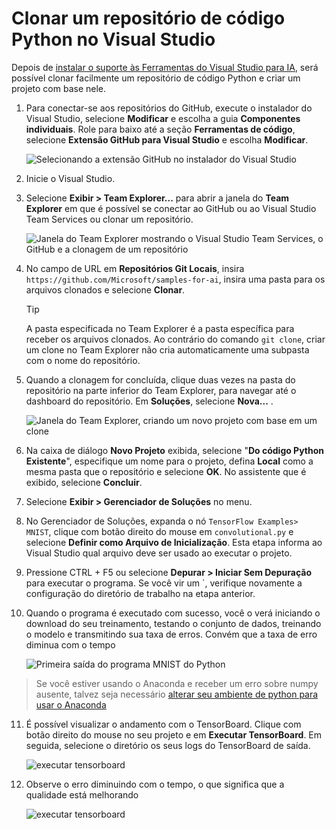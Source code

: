 # <a name="clone-a-repository-of-python-code-in-visual-studio"></a>Clonar um repositório de código Python no Visual Studio

Depois de [instalar o suporte às Ferramentas do Visual Studio para IA](installation.md), será possível clonar facilmente um repositório de código Python e criar um projeto com base nele.

1. Para conectar-se aos repositórios do GitHub, execute o instalador do Visual Studio, selecione **Modificar** e escolha a guia **Componentes individuais**. Role para baixo até a seção **Ferramentas de código**, selecione **Extensão GitHub para Visual Studio** e escolha **Modificar**.
    
    ![Selecionando a extensão GitHub no instalador do Visual Studio](media\create-project-repo\installation-github-extension.png)
    
2. Inicie o Visual Studio.

3. Selecione **Exibir > Team Explorer...** para abrir a janela do **Team Explorer** em que é possível se conectar ao GitHub ou ao Visual Studio Team Services ou clonar um repositório.

    ![Janela do Team Explorer mostrando o Visual Studio Team Services, o GitHub e a clonagem de um repositório](media\create-project-repo\team-explorer.png)

4. No campo de URL em **Repositórios Git Locais**, insira `https://github.com/Microsoft/samples-for-ai`, insira uma pasta para os arquivos clonados e selecione **Clonar**.

    > [!Tip]
    > A pasta especificada no Team Explorer é a pasta específica para receber os arquivos clonados. Ao contrário do comando `git clone`, criar um clone no Team Explorer não cria automaticamente uma subpasta com o nome do repositório.

5. Quando a clonagem for concluída, clique duas vezes na pasta do repositório na parte inferior do Team Explorer, para navegar até o dashboard do repositório. Em **Soluções**, selecione **Nova...** .

    ![Janela do Team Explorer, criando um novo projeto com base em um clone](media\create-project-repo\team-explorer-new-project.png)

6. Na caixa de diálogo **Novo Projeto** exibida, selecione "**Do código Python Existente**", especifique um nome para o projeto, defina **Local** como a mesma pasta que o repositório e selecione **OK**. No assistente que é exibido, selecione **Concluir**.

7. Selecione **Exibir > Gerenciador de Soluções** no menu.

8. No Gerenciador de Soluções, expanda o nó `TensorFlow Examples> MNIST`, clique com botão direito do mouse em `convolutional.py` e selecione **Definir como Arquivo de Inicialização**. Esta etapa informa ao Visual Studio qual arquivo deve ser usado ao executar o projeto.

10. Pressione CTRL + F5 ou selecione **Depurar > Iniciar Sem Depuração** para executar o programa. Se você vir um `, verifique novamente a configuração do diretório de trabalho na etapa anterior.


11. Quando o programa é executado com sucesso, você o verá iniciando o download do seu treinamento, testando o conjunto de dados, treinando o modelo e transmitindo sua taxa de erros. Convém que a taxa de erro diminua com o tempo

    ![Primeira saída do programa MNIST do Python](media\create-project-repo\tensorflow-mnist-running.png)

> Se você estiver usando o Anaconda e receber um erro sobre numpy ausente, talvez seja necessário [alterar seu ambiente de python para usar o Anaconda](../python/managing-python-environments-in-visual-studio.md)

11. É possível visualizar o andamento com o TensorBoard. Clique com botão direito do mouse no seu projeto e em **Executar TensorBoard**. Em seguida, selecione o diretório os seus logs do TensorBoard de saída.

    ![executar tensorboard](media\create-project-repo\run-tensorboard.png)

11. Observe o erro diminuindo com o tempo, o que significa que a qualidade está melhorando

    ![executar tensorboard](media\create-project-repo\tensorboard.png)